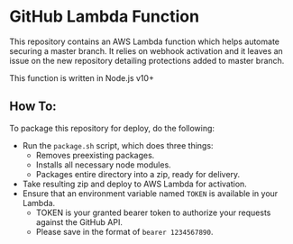 # GitHub Lambda Function

This repository contains an AWS Lambda function which helps automate securing a master branch.
It relies on webhook activation and it leaves an issue on the new repository detailing protections added to master branch.

This function is written in Node.js v10+

## How To:
To package this repository for deploy, do the following:
* Run the `package.sh` script, which does three things:
  * Removes preexisting packages.
  * Installs all necessary node modules.
  * Packages entire directory into a zip, ready for delivery.
* Take resulting zip and deploy to AWS Lambda for activation.
* Ensure that an environment variable named `TOKEN` is available in your Lambda.
  * TOKEN is your granted bearer token to authorize your requests against the GitHub API.
  * Please save in the format of `bearer 1234567890`.
